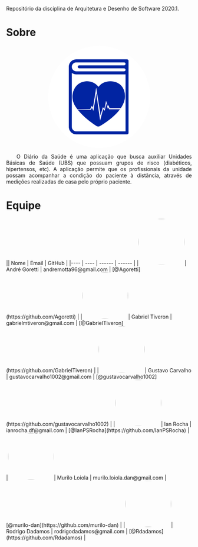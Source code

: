   Repositório da disciplina de Arquitetura e Desenho de Software 2020.1.

# Sobre

<img src="./img/logo.png" alt="Logo" style="margin: 0 auto; display:block; border-radius: 50%">

<p align="justify">&emsp;&emsp;O Diário da Saúde é uma aplicação que busca auxiliar Unidades Básicas de Saúde (UBS) que possuam grupos de risco (diabéticos, hipertensos, etc). A aplicação permite que os profissionais da unidade possam acompanhar a condição do paciente à distância, através de medições realizadas de casa pelo próprio paciente.</p>

# Equipe


<div class="table_middle_align">
|| Nome |	Email |	GitHub |
|---- | ---- | ------ | ------ |
|<img width="125" height="125" style="border-radius: 50%" src="https://avatars2.githubusercontent.com/u/40605515?s=460&v=4">| André Goretti |	andremotta96@gmail.com |	[@Agoretti](https://github.com/Agoretti) |
|<img width="125" height="125" style="border-radius: 50%" src="https://avatars3.githubusercontent.com/u/38288533?s=400&u=e35ada40392695b7a1fa060fc187d97245ad394e&v=4">| Gabriel Tiveron |	gabrielmtiveron@gmail.com | [@GabrielTiveron](https://github.com/GabrielTiveron) |
|<img width="125" height="125" style="border-radius: 50%" src="https://avatars1.githubusercontent.com/u/23438547?s=400&u=cc927734d57a99e6e1a4c72cfe371617ef52ffc0&v=4">| Gustavo Carvalho |	gustavocarvalho1002@gmail.com |	[@gustavocarvalho1002](https://github.com/gustavocarvalho1002) |
|<img width="125" height="125" style="border-radius: 50%" src="https://avatars2.githubusercontent.com/u/42422835?s=460&v=4">| Ian Rocha |	ianrocha.df@gmail.com |	[@IanPSRocha](https://github.com/IanPSRocha) |
|<img width="125" height="125" style="border-radius: 50%" src="https://avatars2.githubusercontent.com/u/48605413?s=460&v=4">| Murilo Loiola |	murilo.loiola.dan@gmail.com |	[@murilo-dan](https://github.com/murilo-dan) |
|<img width="125" height="125" style="border-radius: 50%" src="https://avatars0.githubusercontent.com/u/17864231?s=460&v=4">| Rodrigo Dadamos |	rodrigodadamos@gmail.com |	[@Rdadamos](https://github.com/Rdadamos) |
</div>